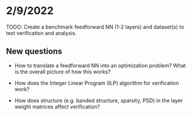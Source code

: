 # 2/9/2022

TODO: Create a benchmark feedforward NN (1-2 layers) and dataset(s) to test verification and analysis.

## New questions
- How to translate a feedforward NN into an optimization problem?
  What is the overall picture of how this works?

- How does the Integer Linear Program (ILP) algorithm for verification work?


- How does structure (e.g. banded structure, sparsity, PSD) in the layer weight matrices affect verification?
